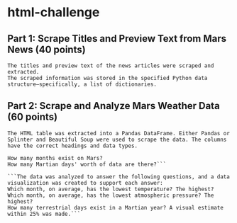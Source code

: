 # html-challenge

## Part 1: Scrape Titles and Preview Text from Mars News (40 points)
```Automated browsing (with Splinter) was used to visit the Mars news site, and the HTML code was extracted (with Beautiful Soup).  
The titles and preview text of the news articles were scraped and extracted.  
The scraped information was stored in the specified Python data structure—specifically, a list of dictionaries.
```

## Part 2: Scrape and Analyze Mars Weather Data (60 points)
```The HTML table was extracted into a Pandas DataFrame. Either Pandas or Splinter and Beautiful Soup were used to scrape the data. The columns have the correct headings and data types.```  

```The data was analyzed to answer the following questions:  
How many months exist on Mars?  
How many Martian days' worth of data are there?```  

```The data was analyzed to answer the following questions, and a data visualization was created to support each answer:  
Which month, on average, has the lowest temperature? The highest?  
Which month, on average, has the lowest atmospheric pressure? The highest?  
How many terrestrial days exist in a Martian year? A visual estimate within 25% was made.```  
